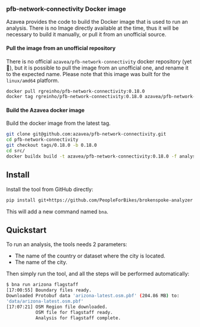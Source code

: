 ### pfb-network-connectivity Docker image

Azavea provides the code to build the Docker image that is used to run an
analysis. There is no Image directly available at the time, thus it will be
necessary to build it manually, or pull it from an unofficial source.

#### Pull the image from an unofficial repository

There is no official `azavea/pfb-network-connectivity` docker repository (yet
🤞), but it is possible to pull the image from an unofficial one, and rename it
to the expected name. Please note that this image was built for the
`linux/amd64` platform.

```bash
docker pull rgreinho/pfb-network-connectivity:0.18.0
docker tag rgreinho/pfb-network-connectivity:0.18.0 azavea/pfb-network-connectivity:0.18.0
```

#### Build the Azavea docker image

Build the docker image from the latest tag.

```bash
git clone git@github.com:azavea/pfb-network-connectivity.git
cd pfb-network-connectivity
git checkout tags/0.18.0 -b 0.18.0
cd src/
docker buildx build -t azavea/pfb-network-connectivity:0.18.0 -f analysis/Dockerfile .
```

## Install

Install the tool from GitHub directly:

```bash
pip install git+https://github.com/PeopleForBikes/brokenspoke-analyzer
```

This will add a new command named `bna`.

## Quickstart

To run an analysis, the tools needs 2 parameters:

- The name of the country or dataset where the city is located.
- The name of the city.

Then simply run the tool, and all the steps will be performed automatically:

```bash
$ bna run arizona flagstaff
[17:00:55] Boundary files ready.
Downloaded Protobuf data 'arizona-latest.osm.pbf' (204.86 MB) to:
'data/arizona-latest.osm.pbf'
[17:07:21] OSM Region file downloaded.
           OSM file for flagstaff ready.
           Analysis for flagstaff complete.
```
